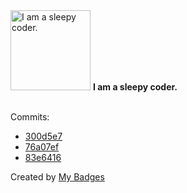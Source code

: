 <img src="https://my-badges.github.io/my-badges/sleepy-coder.png" alt="I am a sleepy coder." title="I am a sleepy coder." width="128">
<strong>I am a sleepy coder.</strong>
<br><br>

Commits:

- <a href="https://github.com/Neptunium931/ncc/commit/300d5e77e7e097e41cafdf6b182cac52597e31d0">300d5e7</a>
- <a href="https://github.com/Neptunium931/ncc/commit/76a07ef39f0725422ed0d5fc8ba2b44846bc5247">76a07ef</a>
- <a href="https://github.com/Neptunium931/ncc/commit/83e641646f5553ea5b74dddcb5963f8d023a96ca">83e6416</a>


Created by <a href="https://github.com/my-badges/my-badges">My Badges</a>